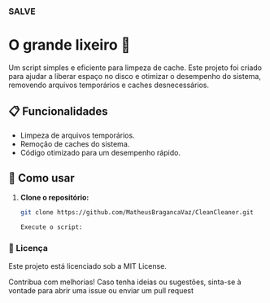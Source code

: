 ### SALVE
# O grande lixeiro 🧹

Um script simples e eficiente para limpeza de cache. Este projeto foi criado para ajudar a liberar espaço no disco e otimizar o desempenho do sistema, removendo arquivos temporários e caches desnecessários.

## 📋 Funcionalidades

- Limpeza de arquivos temporários.
- Remoção de caches do sistema.
- Código otimizado para um desempenho rápido.

## 🚀 Como usar

1. **Clone o repositório:**
   ```bash
   git clone https://github.com/MatheusBragancaVaz/CleanCleaner.git

   Execute o script:

### 📄 Licença
Este projeto está licenciado sob a MIT License. 

Contribua com melhorias! Caso tenha ideias ou sugestões, sinta-se à vontade para abrir uma issue ou enviar um pull request 
